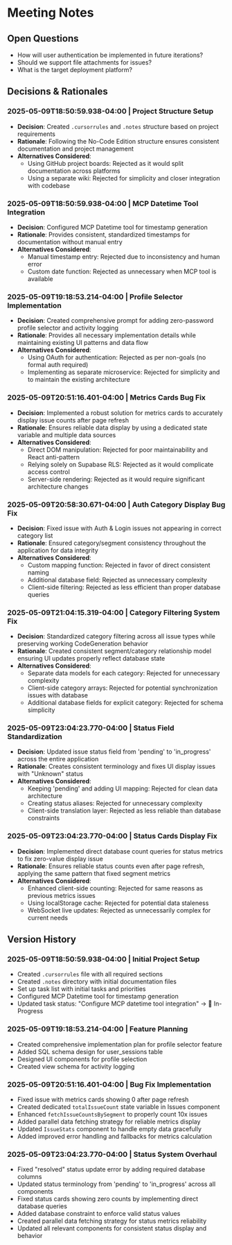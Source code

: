 # Meeting Notes

## Open Questions
- How will user authentication be implemented in future iterations?
- Should we support file attachments for issues?
- What is the target deployment platform?

## Decisions & Rationales

### 2025-05-09T18:50:59.938-04:00 | Project Structure Setup
- **Decision**: Created `.cursorrules` and `.notes` structure based on project requirements
- **Rationale**: Following the No-Code Edition structure ensures consistent documentation and project management
- **Alternatives Considered**:
  - Using GitHub project boards: Rejected as it would split documentation across platforms
  - Using a separate wiki: Rejected for simplicity and closer integration with codebase

### 2025-05-09T18:50:59.938-04:00 | MCP Datetime Tool Integration
- **Decision**: Configured MCP Datetime tool for timestamp generation
- **Rationale**: Provides consistent, standardized timestamps for documentation without manual entry
- **Alternatives Considered**:
  - Manual timestamp entry: Rejected due to inconsistency and human error
  - Custom date function: Rejected as unnecessary when MCP tool is available

### 2025-05-09T19:18:53.214-04:00 | Profile Selector Implementation
- **Decision**: Created comprehensive prompt for adding zero-password profile selector and activity logging
- **Rationale**: Provides all necessary implementation details while maintaining existing UI patterns and data flow
- **Alternatives Considered**:
  - Using OAuth for authentication: Rejected as per non-goals (no formal auth required)
  - Implementing as separate microservice: Rejected for simplicity and to maintain the existing architecture

### 2025-05-09T20:51:16.401-04:00 | Metrics Cards Bug Fix
- **Decision**: Implemented a robust solution for metrics cards to accurately display issue counts after page refresh
- **Rationale**: Ensures reliable data display by using a dedicated state variable and multiple data sources
- **Alternatives Considered**:
  - Direct DOM manipulation: Rejected for poor maintainability and React anti-pattern
  - Relying solely on Supabase RLS: Rejected as it would complicate access control
  - Server-side rendering: Rejected as it would require significant architecture changes

### 2025-05-09T20:58:30.671-04:00 | Auth Category Display Bug Fix
- **Decision**: Fixed issue with Auth & Login issues not appearing in correct category list
- **Rationale**: Ensured category/segment consistency throughout the application for data integrity
- **Alternatives Considered**:
  - Custom mapping function: Rejected in favor of direct consistent naming
  - Additional database field: Rejected as unnecessary complexity
  - Client-side filtering: Rejected as less efficient than proper database queries

### 2025-05-09T21:04:15.319-04:00 | Category Filtering System Fix
- **Decision**: Standardized category filtering across all issue types while preserving working CodeGeneration behavior
- **Rationale**: Created consistent segment/category relationship model ensuring UI updates properly reflect database state
- **Alternatives Considered**:
  - Separate data models for each category: Rejected for unnecessary complexity
  - Client-side category arrays: Rejected for potential synchronization issues with database
  - Additional database fields for explicit category: Rejected for schema simplicity

### 2025-05-09T23:04:23.770-04:00 | Status Field Standardization
- **Decision**: Updated issue status field from 'pending' to 'in_progress' across the entire application
- **Rationale**: Creates consistent terminology and fixes UI display issues with "Unknown" status
- **Alternatives Considered**:
  - Keeping 'pending' and adding UI mapping: Rejected for clean data architecture
  - Creating status aliases: Rejected for unnecessary complexity
  - Client-side translation layer: Rejected as less reliable than database constraints

### 2025-05-09T23:04:23.770-04:00 | Status Cards Display Fix
- **Decision**: Implemented direct database count queries for status metrics to fix zero-value display issue
- **Rationale**: Ensures reliable status counts even after page refresh, applying the same pattern that fixed segment metrics
- **Alternatives Considered**:
  - Enhanced client-side counting: Rejected for same reasons as previous metrics issues
  - Using localStorage cache: Rejected for potential data staleness
  - WebSocket live updates: Rejected as unnecessarily complex for current needs

## Version History

### 2025-05-09T18:50:59.938-04:00 | Initial Project Setup
- Created `.cursorrules` file with all required sections
- Created `.notes` directory with initial documentation files
- Set up task list with initial tasks and priorities
- Configured MCP Datetime tool for timestamp generation
- Updated task status: "Configure MCP datetime tool integration" → 🚧 In-Progress

### 2025-05-09T19:18:53.214-04:00 | Feature Planning
- Created comprehensive implementation plan for profile selector feature
- Added SQL schema design for user_sessions table
- Designed UI components for profile selection
- Created view schema for activity logging 

### 2025-05-09T20:51:16.401-04:00 | Bug Fix Implementation
- Fixed issue with metrics cards showing 0 after page refresh
- Created dedicated `totalIssueCount` state variable in Issues component
- Enhanced `fetchIssueCountsBySegment` to properly count 10x issues
- Added parallel data fetching strategy for reliable metrics display
- Updated `IssueStats` component to handle empty data gracefully
- Added improved error handling and fallbacks for metrics calculation

### 2025-05-09T23:04:23.770-04:00 | Status System Overhaul
- Fixed "resolved" status update error by adding required database columns
- Updated status terminology from 'pending' to 'in_progress' across all components
- Fixed status cards showing zero counts by implementing direct database queries
- Added database constraint to enforce valid status values
- Created parallel data fetching strategy for status metrics reliability
- Updated all relevant components for consistent status display and behavior
